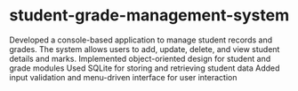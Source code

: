 # student-grade-management-system
Developed a console-based application to manage student records and grades. The system allows users to add, update, delete, and view student details and marks.  Implemented object-oriented design for student and grade modules  Used SQLite for storing and retrieving student data  Added input validation and menu-driven interface for user interaction

